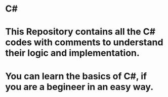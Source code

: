 # C#
# This Repository contains all the C# codes with comments to understand their logic and implementation.
# You can learn the basics of C#, if you are a begineer in an easy way.
